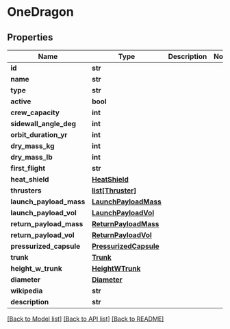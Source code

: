 # OneDragon

## Properties
Name | Type | Description | Notes
------------ | ------------- | ------------- | -------------
**id** | **str** |  | 
**name** | **str** |  | 
**type** | **str** |  | 
**active** | **bool** |  | 
**crew_capacity** | **int** |  | 
**sidewall_angle_deg** | **int** |  | 
**orbit_duration_yr** | **int** |  | 
**dry_mass_kg** | **int** |  | 
**dry_mass_lb** | **int** |  | 
**first_flight** | **str** |  | 
**heat_shield** | [**HeatShield**](HeatShield.md) |  | 
**thrusters** | [**list[Thruster]**](Thruster.md) |  | 
**launch_payload_mass** | [**LaunchPayloadMass**](LaunchPayloadMass.md) |  | 
**launch_payload_vol** | [**LaunchPayloadVol**](LaunchPayloadVol.md) |  | 
**return_payload_mass** | [**ReturnPayloadMass**](ReturnPayloadMass.md) |  | 
**return_payload_vol** | [**ReturnPayloadVol**](ReturnPayloadVol.md) |  | 
**pressurized_capsule** | [**PressurizedCapsule**](PressurizedCapsule.md) |  | 
**trunk** | [**Trunk**](Trunk.md) |  | 
**height_w_trunk** | [**HeightWTrunk**](HeightWTrunk.md) |  | 
**diameter** | [**Diameter**](Diameter.md) |  | 
**wikipedia** | **str** |  | 
**description** | **str** |  | 

[[Back to Model list]](../README.md#documentation-for-models) [[Back to API list]](../README.md#documentation-for-api-endpoints) [[Back to README]](../README.md)


